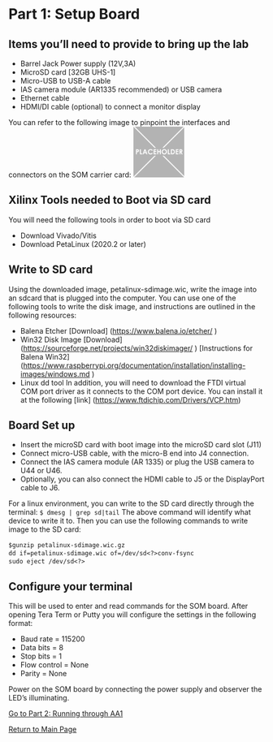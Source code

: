 # Part 1: Setup Board
## Items you’ll need to provide to bring up the lab
- Barrel Jack Power supply (12V,3A)
- MicroSD card [32GB UHS-1]
- Micro-USB to USB-A cable
- IAS camera module (AR1335 recommended) or USB camera
- Ethernet cable
- HDMI/DI cable (optional) to connect a monitor display

You can refer to the following image to pinpoint the interfaces and connectors on the SOM carrier card: 
<img src="/images/placeholder-1-e1533569576673.png" width=100 height =100>

 
## Xilinx Tools needed to Boot via SD card
You will need the following tools in order to boot via SD card
- Download Vivado/Vitis
- Download PetaLinux (2020.2 or later)

## Write to SD card
Using the downloaded image, petalinux-sdimage.wic, write the image into an sdcard that is plugged into the computer. You can use one of the following tools to write the disk image, and instructions are outlined in the following resources:
- Balena Etcher
[Download] (https://www.balena.io/etcher/ )
- Win32 Disk Image
[Download] (https://sourceforge.net/projects/win32diskimager/ )
[Instructions for Balena Win32] (https://www.raspberrypi.org/documentation/installation/installing-images/windows.md )
- Linux dd tool 
In addition, you will need to download the FTDI virtual COM port driver as it connects to the COM port device. You can install it at the following [link] (https://www.ftdichip.com/Drivers/VCP.htm)

## Board Set up
-	Insert the microSD card with boot image into the microSD card slot (J11)
-	Connect micro-USB cable, with the micro-B end into J4 connection. 
-	Connect the IAS camera module (AR 1335) or plug the USB camera to U44 or U46.
-	Optionally, you can also connect the HDMI cable to J5 or the DisplayPort cable to J6.  
 
For a linux environment, you can write to the SD card directly through the terminal: 
`$ dmesg | grep sd|tail`
The above command will identify what device to write it to.
Then you can use the following commands to write image to the SD card:
```
$gunzip petalinux-sdimage.wic.gz
dd if=petalinux-sdimage.wic of=/dev/sd<?>conv-fsync
sudo eject /dev/sd<?>
```


## Configure your terminal
This will be used to enter and read commands for the SOM board. 
After opening Tera Term or Putty you will configure the settings in the following format: 
-	Baud rate = 115200
-	Data bits = 8
-	Stop bits = 1
-	Flow control = None
-	Parity = None

Power on the SOM board by connecting the power supply and observer the LED’s illuminating. 

[Go to Part 2: Running through AA1](https://github.com/Xilinx/Xilinx_KV260_Workshop/blob/main/Part%202:%20Running%20through%20AA1.md)

[Return to Main Page](https://github.com/Xilinx/Xilinx_KV260_Workshop)
